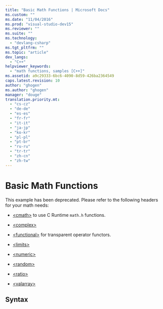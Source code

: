 ```yaml
---
title: "Basic Math Functions | Microsoft Docs"
ms.custom: ""
ms.date: "11/04/2016"
ms.prod: "visual-studio-dev15"
ms.reviewer: ""
ms.suite: ""
ms.technology: 
  - "devlang-csharp"
ms.tgt_pltfrm: ""
ms.topic: "article"
dev_langs: 
  - "C++"
helpviewer_keywords: 
  - "math functions, samples [C++]"
ms.assetid: a9c29333-6bc6-4090-8d59-426ba2364549
caps.latest.revision: 10
author: "ghogen"
ms.author: "ghogen"
manager: "douge"
translation.priority.mt: 
  - "cs-cz"
  - "de-de"
  - "es-es"
  - "fr-fr"
  - "it-it"
  - "ja-jp"
  - "ko-kr"
  - "pl-pl"
  - "pt-br"
  - "ru-ru"
  - "tr-tr"
  - "zh-cn"
  - "zh-tw"
---
```

# Basic Math Functions
This example has been deprecated. Please refer to the following headers for your math needs:  
  
-   [\<cmath>](../Topic/%3Ccmath%3E.md) to use C Runtime `math.h` functions.  
  
-   [\<complex>](../Topic/%3Ccomplex%3E.md)  
  
-   [\<functional>](../Topic/%3Cfunctional%3E.md) for transparent operator functors.  
  
-   [\<limits>](../Topic/%3Climits%3E.md)  
  
-   [\<numeric>](../Topic/%3Cnumeric%3E.md)  
  
-   [\<random>](../Topic/%3Crandom%3E.md)  
  
-   [\<ratio>](../Topic/%3Cratio%3E.md)  
  
-   [\<valarray>](../Topic/%3Cvalarray%3E.md)  
  
## Syntax